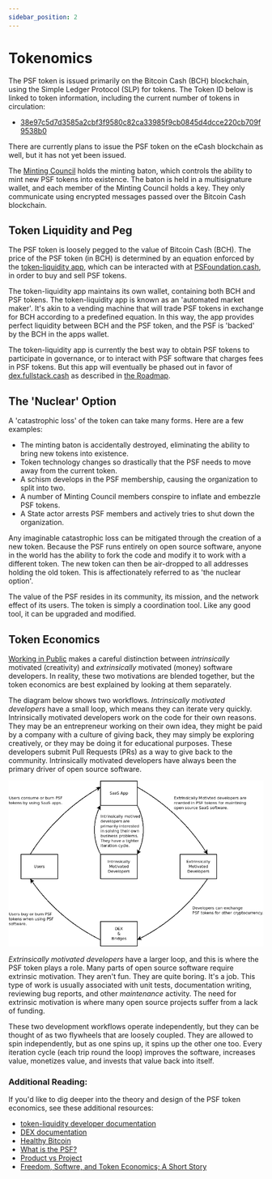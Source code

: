 ```yaml
---
sidebar_position: 2
---
```


# Tokenomics

The PSF token is issued primarily on the Bitcoin Cash (BCH) blockchain, using the Simple Ledger Protocol (SLP) for tokens. The Token ID below is linked to token information, including the current number of tokens in circulation:

- [38e97c5d7d3585a2cbf3f9580c82ca33985f9cb0845d4dcce220cb709f9538b0](https://token.fullstack.cash/?tokenid=38e97c5d7d3585a2cbf3f9580c82ca33985f9cb0845d4dcce220cb709f9538b0)

There are currently plans to issue the PSF token on the eCash blockchain as well, but it has not yet been issued.

The [Minting Council](/docs/governance#the-minting-council) holds the minting baton, which controls the ability to mint new PSF tokens into existence. The baton is held in a multisignature wallet, and each member of the Minting Council holds a key. They only communicate using encrypted messages passed over the Bitcoin Cash blockchain.

## Token Liquidity and Peg

The PSF token is loosely pegged to the value of Bitcoin Cash (BCH). The price of the PSF token (in BCH) is determined by an equation enforced by the [token-liquidity app](https://github.com/Permissionless-Software-Foundation/token-liquidity), which can be interacted with at [PSFoundation.cash](https://psfoundation.cash), in order to buy and sell PSF tokens.

The token-liquidity app maintains its own wallet, containing both BCH and PSF tokens. The token-liquidity app is known as an 'automated market maker'. It's akin to a vending machine that will trade PSF tokens in exchange for BCH according to a predefined equation. In this way, the app provides perfect liquidity between BCH and the PSF token, and the PSF is 'backed' by the BCH in the apps wallet.

The token-liquidity app is currently the best way to obtain PSF tokens to participate in governance, or to interact with PSF software that charges fees in PSF tokens. But this app will eventually be phased out in favor of [dex.fullstack.cash](https://dex.fullstack.cash) as described in [the Roadmap](/docs/roadmap).

## The 'Nuclear' Option

A 'catastrophic loss' of the token can take many forms. Here are a few examples:
- The minting baton is accidentally destroyed, eliminating the ability to bring new tokens into existence.
- Token technology changes so drastically that the PSF needs to move away from the current token.
- A schism develops in the PSF membership, causing the organization to split into two.
- A number of Minting Council members conspire to inflate and embezzle PSF tokens.
- A State actor arrests PSF members and actively tries to shut down the organization.

Any imaginable catastrophic loss can be mitigated through the creation of a new token. Because the PSF runs entirely on open source software, anyone in the world has the ability to fork the code and modify it to work with a different token. The new token can then be air-dropped to all addresses holding the old token. This is affectionately referred to as 'the nuclear option'.   

The value of the PSF resides in its community, its mission, and the network effect of its users. The token is simply a coordination tool. Like any good tool, it can be upgraded and modified.

## Token Economics

[Working in Public](https://amzn.to/3MvMXm1) makes a careful distinction between *intrinsically* motivated (creativity) and *extrinsically* motivated (money) software developers. In reality, these two motivations are blended together, but the token economics are best explained by looking at them separately.

The diagram below shows two workflows. *Intrinsically motivated developers* have a small loop, which means they can iterate very quickly. Intrinsically motivated developers work on the code for their own reasons. They may be an entrepreneur working on their own idea, they might be paid by a company with a culture of giving back, they may simply be exploring creatively, or they may be doing it for educational purposes. These developers submit Pull Requests (PRs) as a way to give back to the community. Intrinsically motivated developers have always been the primary driver of open source software.

![Token Economic Loop](./img/token-loop.png)

*Extrinsically motivated developers* have a larger loop, and this is where the PSF token plays a role. Many parts of open source software require extrinsic motivation. They aren't fun. They are quite boring. It's a job. This type of work is usually associated with unit tests, documentation writing, reviewing bug reports, and other *maintenance* activity. The need for extrinsic motivation is where many open source projects suffer from a lack of funding.

These two development workflows operate independently, but they can be thought of as two flywheels that are loosely coupled. They are allowed to spin independently, but as one spins up, it spins up the other one too. Every iteration cycle (each trip round the loop) improves the software, increases value, monetizes value, and invests that value back into itself.

### Additional Reading:
If you'd like to dig deeper into the theory and design of the PSF token economics, see these additional resources:

- [token-liquidity developer documentation](https://github.com/Permissionless-Software-Foundation/token-liquidity/tree/master/docs)
- [DEX documentation](https://bch-dex-docs.fullstack.cash/)
- [Healthy Bitcoin](https://psfoundation.cash/blog/healthy-bitcoin)
- [What is the PSF?](https://christroutner.github.io/trouts-blog/blog/what-is-psf)
- [Product vs Project](https://christroutner.github.io/trouts-blog/blog/product-vs-project)
- [Freedom, Softwre, and Token Economics; A Short Story](https://christroutner.github.io/trouts-blog/blog/freedom-software-token-economic-short-story)
